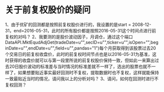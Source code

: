 # 关于前复权股价的疑问

1、由于优矿的回测都是按照前复权股价进行的，我设置的是start = 2008-12-31，end=2016-05-31，此时的所有股价都是按照2016-05-31这个时间点进行前复权的对吗？
2、我要测的是股价波动因子，月调仓，通过这个端口DataAPI.MktEqudAdjGet(tradeDate=u"",secID=u"",ticker=u"",isOpen="",beginDate=u"",endDate=u"",field=u"",pandas="1")每个月获取得到该股票过去20个交易日的前复权收盘价，此时的前复权时间节点也是以2016-05-31为基准，这时获得的收盘价就可以与第一段里所说的前复权股价保持一致，但如此一来算出过去20日股价波动的标准差与当时情况的标准差就不一样了，选出的股票也就不一样了，如果想要贴近事实最好回测时不复权，提取数据时也不复权，这样就能保持一致最贴近当时的情况，请问我以上的分析对吗？
3、请问，如何在回测时进行不复权回测？
